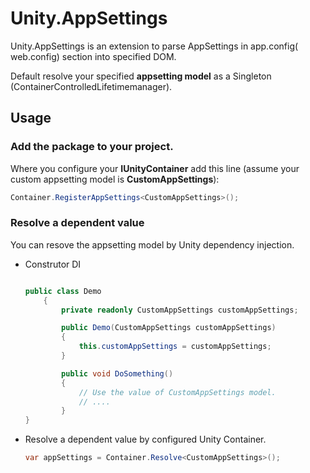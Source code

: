 # Unity.AppSettings #

Unity.AppSettings is an extension to parse AppSettings in app.config( web.config) section into specified DOM. 

Default resolve your specified **appsetting model** as a Singleton (ContainerControlledLifetimemanager).

## **Usage**

### Add the package to your project.

Where you configure your **IUnityContainer** add this line (assume your custom appsetting model is **CustomAppSettings**):

```cs
Container.RegisterAppSettings<CustomAppSettings>();
```

### Resolve a dependent value

You can resove the appsetting model by Unity dependency injection.

- Construtor DI

    ```cs

    public class Demo
        {
            private readonly CustomAppSettings customAppSettings;

            public Demo(CustomAppSettings customAppSettings)
            {
                this.customAppSettings = customAppSettings;
            }

            public void DoSomething()
            {
                // Use the value of CustomAppSettings model.
                // ....
            }
    }
    ```

- Resolve a dependent value by configured Unity Container.

    ```cs
    var appSettings = Container.Resolve<CustomAppSettings>();
    ```